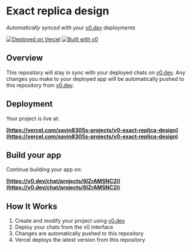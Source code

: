 # Exact replica design

*Automatically synced with your [v0.dev](https://v0.dev) deployments*

[![Deployed on Vercel](https://img.shields.io/badge/Deployed%20on-Vercel-black?style=for-the-badge&logo=vercel)](https://vercel.com/savin8305s-projects/v0-exact-replica-design)
[![Built with v0](https://img.shields.io/badge/Built%20with-v0.dev-black?style=for-the-badge)](https://v0.dev/chat/projects/6IZrAMSNC2l)

## Overview

This repository will stay in sync with your deployed chats on [v0.dev](https://v0.dev).
Any changes you make to your deployed app will be automatically pushed to this repository from [v0.dev](https://v0.dev).

## Deployment

Your project is live at:

**[https://vercel.com/savin8305s-projects/v0-exact-replica-design](https://vercel.com/savin8305s-projects/v0-exact-replica-design)**

## Build your app

Continue building your app on:

**[https://v0.dev/chat/projects/6IZrAMSNC2l](https://v0.dev/chat/projects/6IZrAMSNC2l)**

## How It Works

1. Create and modify your project using [v0.dev](https://v0.dev)
2. Deploy your chats from the v0 interface
3. Changes are automatically pushed to this repository
4. Vercel deploys the latest version from this repository
